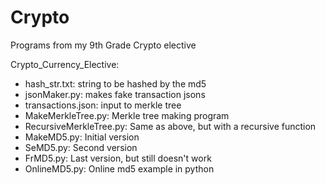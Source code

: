 # Crypto
Programs from my 9th Grade Crypto elective

Crypto_Currency_Elective:<br />
* hash_str.txt: string to be hashed by the md5<br />
* jsonMaker.py: makes fake transaction jsons<br />
* transactions.json: input to merkle tree<br />
* MakeMerkleTree.py: Merkle tree making program<br />
* RecursiveMerkleTree.py: Same as above, but with a recursive function<br />
* MakeMD5.py: Initial version<br />
* SeMD5.py: Second version<br />
* FrMD5.py: Last version, but still doesn't work<br />
* OnlineMD5.py: Online md5 example in python<br />
